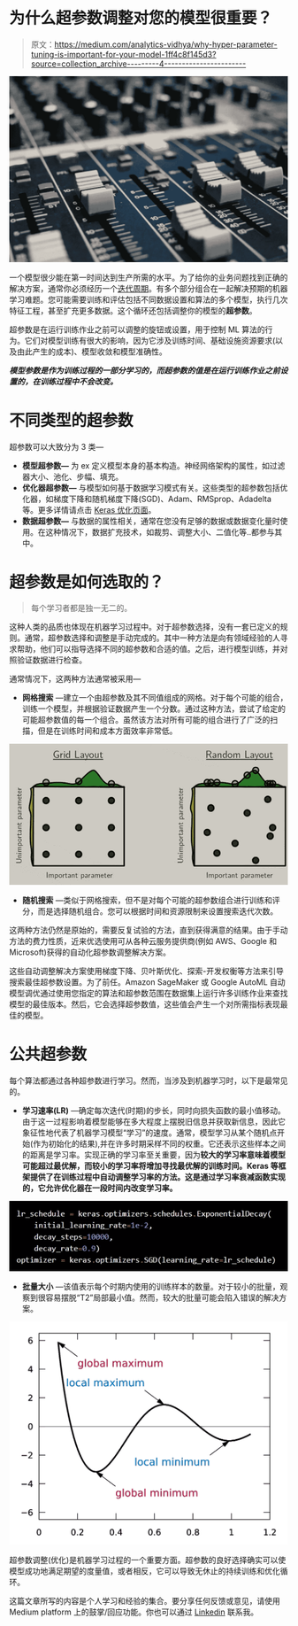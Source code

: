 # 为什么超参数调整对您的模型很重要？

> 原文：<https://medium.com/analytics-vidhya/why-hyper-parameter-tuning-is-important-for-your-model-1ff4c8f145d3?source=collection_archive---------4----------------------->

![](img/99c65e69b99d6e66d48dbe9d38985186.png)

一个模型很少能在第一时间达到生产所需的水平。为了给你的业务问题找到正确的解决方案，通常你必须经历一个[迭代周期](/analytics-vidhya/machine-learning-why-it-is-an-iterative-process-bf709e3b69f2)。有多个部分组合在一起解决预期的机器学习难题。您可能需要训练和评估包括不同数据设置和算法的多个模型，执行几次特征工程，甚至扩充更多数据。这个循环还包括调整你的模型的**超参数**。

超参数是在运行训练作业之前可以调整的旋钮或设置，用于控制 ML 算法的行为。它们对模型训练有很大的影响，因为它涉及训练时间、基础设施资源要求(以及由此产生的成本)、模型收敛和模型准确性。

***模型参数是作为训练过程的一部分学习的，而超参数的值是在运行训练作业之前设置的，在训练过程中不会改变。***

# 不同类型的超参数

超参数可以大致分为 3 类—

*   **模型超参数—** 为 ex 定义模型本身的基本构造。神经网络架构的属性，如过滤器大小、池化、步幅、填充。
*   **优化器超参数—** 与模型如何基于数据学习模式有关。这些类型的超参数包括优化器，如梯度下降和随机梯度下降(SGD)、Adam、RMSprop、Adadelta 等。更多详情请点击 [Keras 优化页面](https://keras.io/api/optimizers/)。
*   **数据超参数—** 与数据的属性相关，通常在您没有足够的数据或数据变化量时使用。在这种情况下，数据扩充技术，如裁剪、调整大小、二值化等..都参与其中。

# 超参数是如何选取的？

> 每个学习者都是独一无二的。

这种人类的品质也体现在机器学习过程中。对于超参数选择，没有一套已定义的规则。通常，超参数选择和调整是手动完成的。其中一种方法是向有领域经验的人寻求帮助，他们可以指导选择不同的超参数和合适的值。之后，进行模型训练，并对照验证数据进行检查。

通常情况下，这两种方法通常被采用—

*   **网格搜索** —建立一个由超参数及其不同值组成的网格。对于每个可能的组合，训练一个模型，并根据验证数据产生一个分数。通过这种方法，尝试了给定的可能超参数值的每一个组合。虽然该方法对所有可能的组合进行了广泛的扫描，但是在训练时间和成本方面效率非常低。

![](img/cbdf999af39122ad63682023325b148c.png)

*   **随机搜索** —类似于网格搜索，但不是对每个可能的超参数组合进行训练和评分，而是选择随机组合。您可以根据时间和资源限制来设置搜索迭代次数。

这两种方法仍然是原始的，需要反复试验的方法，直到获得满意的结果。由于手动方法的费力性质，近来优选使用可从各种云服务提供商(例如 AWS、Google 和 Microsoft)获得的自动化超参数调整解决方案。

这些自动调整解决方案使用梯度下降、贝叶斯优化、探索-开发权衡等方法来引导搜索最佳超参数设置。为了前任。Amazon SageMaker 或 Google AutoML 自动模型调优通过使用您指定的算法和超参数范围在数据集上运行许多训练作业来查找模型的最佳版本。然后，它会选择超参数值，这些值会产生一个对所需指标表现最佳的模型。

# 公共超参数

每个算法都通过各种超参数进行学习。然而，当涉及到机器学习时，以下是最常见的。

*   **学习速率(LR)** —确定每次迭代(时期)的步长，同时向损失函数的最小值移动。由于这一过程影响着模型能够在多大程度上摆脱旧信息并获取新信息，因此它象征性地代表了机器学习模型“学习”的速度。通常，模型学习从某个随机点开始(作为初始化的结果),并在许多时期采样不同的权重。它还表示这些样本之间的距离是学习率。实现正确的学习率至关重要，因为**较大的学习率意味着模型可能超过最优解，而较小的学习率将增加寻找最优解的训练时间。Keras 等框架提供了在训练过程中自动调整学习率的方法。这是通过学习率衰减函数实现的，它允许优化器在一段时间内改变学习率。**

![](img/0d6205d549e0909dbe272be256635d05.png)

*   **批量大小** —该值表示每个时期内使用的训练样本的数量。对于较小的批量，观察到很容易摆脱“T2”局部最小值。然而，较大的批量可能会陷入错误的解决方案。

![](img/6fcef8988761baa38ad1be480d7dca74.png)

超参数调整(优化)是机器学习过程的一个重要方面。超参数的良好选择确实可以使模型成功地满足期望的度量值，或者相反，它可以导致无休止的持续训练和优化循环。

这篇文章所写的内容是个人学习和经验的集合。要分享任何反馈或意见，请使用 Medium platform 上的鼓掌/回应功能。你也可以通过 [Linkedin](http://www.linkedin.com/in/niwrattikasture) 联系我。